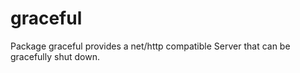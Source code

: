 graceful
========

Package graceful provides a net/http compatible Server that can be
gracefully shut down.
